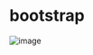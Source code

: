 # bootstrap



![image](https://user-images.githubusercontent.com/106246472/171614947-4a6851b4-67a1-4171-b77a-d907fb391d4a.png)
